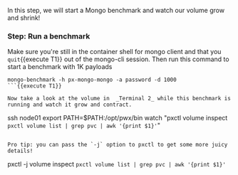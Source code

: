 In this step, we will start a Mongo benchmark and watch our volume grow and shrink!

### Step: Run a benchmark

Make sure you're still in the container shell for mongo client and that you ```quit```{{execute T1}} out of the mongo-cli session. Then run this command to start a benchmark with 1K payloads
```
mongo-benchmark -h px-mongo-mongo -a password -d 1000
```{{execute T1}}

Now take a look at the volume in  _Terminal 2_ while this benchmark is running and watch it grow and contract.

```
ssh node01
export PATH=$PATH:/opt/pwx/bin
watch "pxctl volume inspect `pxctl volume list | grep pvc | awk '{print $1}'`"
```{{execute T2}}

Pro tip: you can pass the `-j` option to pxctl to get some more juicy details!

```
pxctl -j volume inspect `pxctl volume list | grep pvc | awk '{print $1}'`
```{{execute interrupt T2}}
